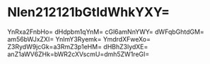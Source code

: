 # Nlen212121bGtldWhkYXY=
YnRxa2FnbHo=
dHdpbm1qYnM=
cGl6amNnYWY=
dWFqbGhtdGM=
am56bWJxZXI=
YnlmY3Ryemk=
YmdrdXFweXo=
Z3RydW9jcGk=a3RmZ3p1eHM=
dHBhZ3lydXE=
anZ1aWV6ZHk=bWR2cXVscmU=dmh5ZW1reGI=
